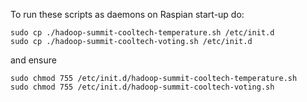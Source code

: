 To run these scripts as daemons on Raspian start-up do:

    sudo cp ./hadoop-summit-cooltech-temperature.sh /etc/init.d
    sudo cp ./hadoop-summit-cooltech-voting.sh /etc/init.d

and ensure

    sudo chmod 755 /etc/init.d/hadoop-summit-cooltech-temperature.sh
    sudo chmod 755 /etc/init.d/hadoop-summit-cooltech-voting.sh